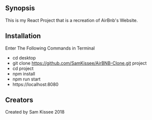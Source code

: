 
## Synopsis

This is my React Project that is a recreation of AirBnb's Website.


## Installation

Enter The Following Commands in Terminal
 * cd desktop
 * git clone https://github.com/SamKissee/AirBNB-Clone.git project
 * cd project
 * npm install
 * npm run start
 * https://localhost:8080


## Creators
 Created by Sam Kissee 2018
